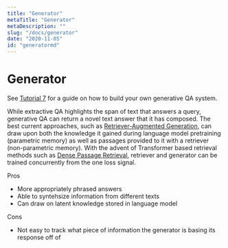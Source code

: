 ```yaml
---
title: "Generator"
metaTitle: "Generator"
metaDescription: ""
slug: "/docs/generator"
date: "2020-11-05"
id: "generatormd"
---
```


# Generator

See [Tutorial 7](/docs/latest/tutorial7md) for a guide on how to build your own generative QA system.

While extractive QA highlights the span of text that answers a query,
generative QA can return a novel text answer that it has composed.
The best current approaches, such as [Retriever-Augmented Generation](https://arxiv.org/abs/2005.11401),
can draw upon both the knowledge it gained during language model pretraining (parametric memory)
as well as passages provided to it with a retriever (non-parametric memory).
With the advent of Transformer based retrieval methods such as [Dense Passage Retrieval](https://arxiv.org/abs/2004.04906),
retriever and generator can be trained concurrently from the one loss signal.

Pros
* More appropriately phrased answers
* Able to syntehsize information from different texts
* Can draw on latent knowledge stored in language model

Cons
* Not easy to track what piece of information the generator is basing its response off of

